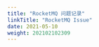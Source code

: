 ```yaml
---
title: "RocketMQ 问题记录"
linkTitle: "RocketMQ Issue"
date: 2021-05-10
weight: 202102102309
---
```






